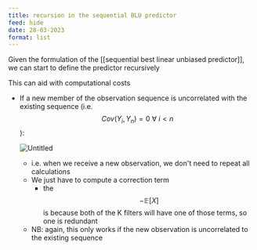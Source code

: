 ```yaml
---
title: recursion in the sequential BLU predictor
feed: hide
date: 28-03-2023
format: list
---
```



Given the formulation of the [[sequential best linear unbiased predictor]], we can start to define the predictor recursively

This can aid with computational costs

- If a new member of the observation sequence is uncorrelated with the existing sequence (i.e. $$Cov(Y_i, Y_n) = 0\ \forall\ i<n$$):
    
    ![Untitled](https://s3-us-west-2.amazonaws.com/secure.notion-static.com/48deac9d-2b8b-41f8-ac72-d83e4bbdb36f/Untitled.png)
    
    -   i.e. when we receive a new observation, we don't need to repeat all calculations
    -   We just have to compute a correction term
        -   the $$-\mathbb{E}[X]$$ is because both of the K filters will have one of those terms, so one is redundant
    -   NB: again, this only works if the new observation is uncorrelated to the existing sequence
